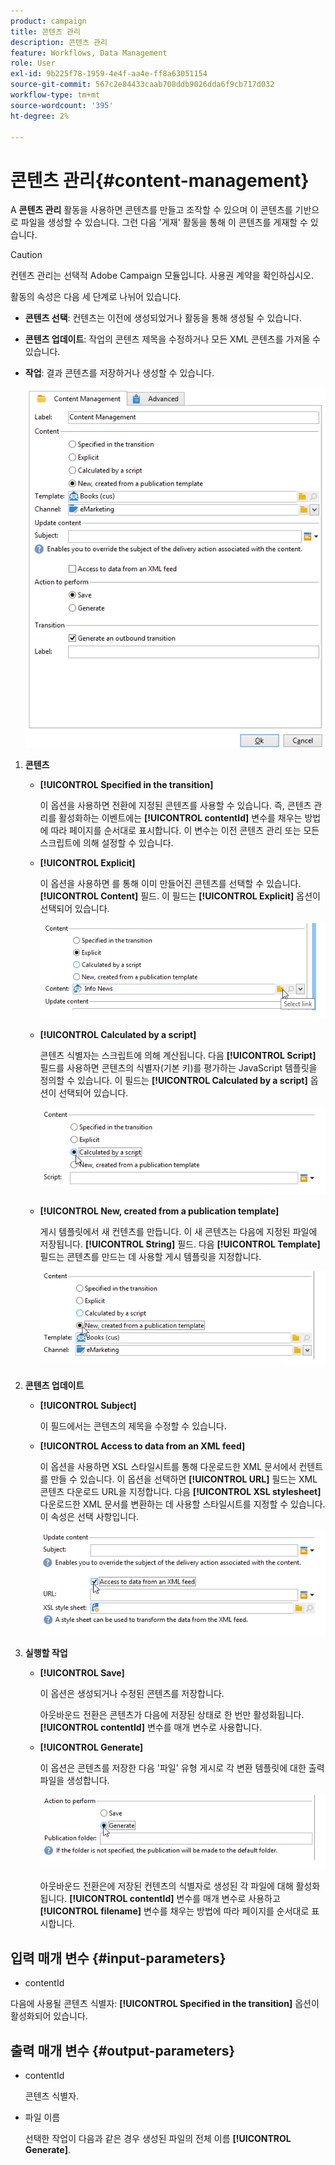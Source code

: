 ```yaml
---
product: campaign
title: 콘텐츠 관리
description: 콘텐츠 관리
feature: Workflows, Data Management
role: User
exl-id: 9b225f78-1959-4e4f-aa4e-ff8a63051154
source-git-commit: 567c2e84433caab708ddb9026dda6f9cb717d032
workflow-type: tm+mt
source-wordcount: '395'
ht-degree: 2%

---
```


# 콘텐츠 관리{#content-management}

A **콘텐츠 관리** 활동을 사용하면 콘텐츠를 만들고 조작할 수 있으며 이 콘텐츠를 기반으로 파일을 생성할 수 있습니다. 그런 다음 &#39;게재&#39; 활동을 통해 이 콘텐츠를 게재할 수 있습니다.

>[!CAUTION]
>
>컨텐츠 관리는 선택적 Adobe Campaign 모듈입니다. 사용권 계약을 확인하십시오.

활동의 속성은 다음 세 단계로 나뉘어 있습니다.

* **콘텐츠 선택**: 컨텐츠는 이전에 생성되었거나 활동을 통해 생성될 수 있습니다.
* **콘텐츠 업데이트**: 작업의 콘텐츠 제목을 수정하거나 모든 XML 콘텐츠를 가져올 수 있습니다.
* **작업**: 결과 콘텐츠를 저장하거나 생성할 수 있습니다.

  ![](assets/content_mgmt_edit.png)

1. **콘텐츠**

   * **[!UICONTROL Specified in the transition]**

     이 옵션을 사용하면 전환에 지정된 콘텐츠를 사용할 수 있습니다. 즉, 콘텐츠 관리를 활성화하는 이벤트에는 **[!UICONTROL contentId]** 변수를 채우는 방법에 따라 페이지를 순서대로 표시합니다. 이 변수는 이전 콘텐츠 관리 또는 모든 스크립트에 의해 설정할 수 있습니다.

   * **[!UICONTROL Explicit]**

     이 옵션을 사용하면 를 통해 이미 만들어진 콘텐츠를 선택할 수 있습니다. **[!UICONTROL Content]** 필드. 이 필드는 **[!UICONTROL Explicit]** 옵션이 선택되어 있습니다.

     ![](assets/content_mgmt_explicit.png)

   * **[!UICONTROL Calculated by a script]**

     콘텐츠 식별자는 스크립트에 의해 계산됩니다. 다음 **[!UICONTROL Script]** 필드를 사용하면 콘텐츠의 식별자(기본 키)를 평가하는 JavaScript 템플릿을 정의할 수 있습니다. 이 필드는 **[!UICONTROL Calculated by a script]** 옵션이 선택되어 있습니다.

     ![](assets/content_mgmt_script.png)

   * **[!UICONTROL New, created from a publication template]**

     게시 템플릿에서 새 컨텐츠를 만듭니다. 이 새 콘텐츠는 다음에 지정된 파일에 저장됩니다. **[!UICONTROL String]** 필드. 다음 **[!UICONTROL Template]** 필드는 콘텐츠를 만드는 데 사용할 게시 템플릿을 지정합니다.

     ![](assets/content_mgmt_new.png)

1. **콘텐츠 업데이트**

   * **[!UICONTROL Subject]**

     이 필드에서는 콘텐츠의 제목을 수정할 수 있습니다.

   * **[!UICONTROL Access to data from an XML feed]**

     이 옵션을 사용하면 XSL 스타일시트를 통해 다운로드한 XML 문서에서 컨텐트를 만들 수 있습니다. 이 옵션을 선택하면 **[!UICONTROL URL]** 필드는 XML 콘텐츠 다운로드 URL을 지정합니다. 다음 **[!UICONTROL XSL stylesheet]** 다운로드한 XML 문서를 변환하는 데 사용할 스타일시트를 지정할 수 있습니다. 이 속성은 선택 사항입니다.

     ![](assets/content_mgmt_xmlcontent.png)

1. **실행할 작업**

   * **[!UICONTROL Save]**

     이 옵션은 생성되거나 수정된 콘텐츠를 저장합니다.

     아웃바운드 전환은 콘텐츠가 다음에 저장된 상태로 한 번만 활성화됩니다. **[!UICONTROL contentId]** 변수를 매개 변수로 사용합니다.

   * **[!UICONTROL Generate]**

     이 옵션은 콘텐츠를 저장한 다음 &#39;파일&#39; 유형 게시로 각 변환 템플릿에 대한 출력 파일을 생성합니다.

     ![](assets/content_mgmt_generate.png)

     아웃바운드 전환은에 저장된 컨텐츠의 식별자로 생성된 각 파일에 대해 활성화됩니다. **[!UICONTROL contentId]** 변수를 매개 변수로 사용하고 **[!UICONTROL filename]** 변수를 채우는 방법에 따라 페이지를 순서대로 표시합니다.

## 입력 매개 변수 {#input-parameters}

* contentId

다음에 사용될 콘텐츠 식별자: **[!UICONTROL Specified in the transition]** 옵션이 활성화되어 있습니다.

## 출력 매개 변수 {#output-parameters}

* contentId

  콘텐츠 식별자.

* 파일 이름

  선택한 작업이 다음과 같은 경우 생성된 파일의 전체 이름 **[!UICONTROL Generate]**.
